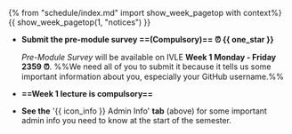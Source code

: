 {% from "schedule/index.md" import show_week_pagetop with context%}
{{ show_week_pagetop(1, "notices") }}

* **Submit the pre-module survey ==(Compulsory)== :alarm_clock: {{ one_star }}**

  _Pre-Module Survey_ will be available on IVLE **Week 1 Monday - Friday 2359 :alarm_clock:**. %%We need all of you to submit it because it tells us some important information about you, especially your GitHub username.%%

* **==Week 1 lecture is compulsory==**

* **See the** '{{ icon_info }} Admin Info' **tab** (above) for some important admin info you need to know at the start of the semester.
